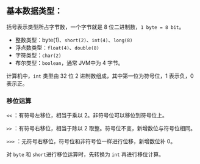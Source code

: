 ## 基本数据类型：

括号表示类型所占字节数，一个字节就是 8 位二进制数，`1 byte = 8 bit`。

- 整数类型：byte(1)、`short(2)`、`int(4)`、`long(8)`
- 浮点数类型：`float(4)`、`double(8)`
- 字符类型：`char(2)`
- 布尔类型：`boolean`，通常 JVM中为 4 字节。

计算机中，`int` 类型由 32 位 2 进制数组成，其中第一位为符号位，1 表示负，0 表示正。

### 移位运算

 `<<` ：有符号左移位，相当于乘以 2。非符号位可以移位到符号位上。

 `>>` ：有符号右移位，相当于除以 2 取整。符号位不变，新增数位与符号位相同。

 `>>>` ：无符号右移位，符号位和非符号位一样进行位移，新增数位补 0。

对 `byte` 和 `short`进行移位运算时，先转换为 `int` 再进行移位计算。